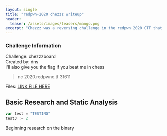 ```yaml
---
layout: single
title: "redpwn-2020 chezzz writeup"
header:
  teaser: /assets/images/teasers/mango.png
excerpt: "Chezzz was a reversing challenge in the redpwn 2020 CTF that involved z3 to solve math issues."
---
```


### Challenge Information

Challenge: chezzzboard  
Created by: dns  
I'll also give you the flag if you beat me in chess  
>nc 2020.redpwnc.tf 31611

Files: [LINK FILE HERE](/assets/files/chezzz)

## Basic Research and Static Analysis

```go
var test = "TESTING"
test3 := 2
```

Beginning research on the binary